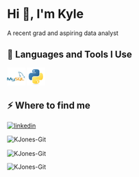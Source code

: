 <h1>Hi 👋, I'm Kyle</h1>
<p>A recent grad and aspiring data analyst</p>
<h2>🚀 Languages and Tools I Use</h2>
<p><a target="_blank" href="https://raw.githubusercontent.com/devicons/devicon/master/icons/mysql/mysql-original-wordmark.svg" style="display: inline-block;"><img src="https://raw.githubusercontent.com/devicons/devicon/master/icons/mysql/mysql-original-wordmark.svg" alt="mysql" width="42" height="42" /></a>
<a target="_blank" href="https://raw.githubusercontent.com/devicons/devicon/master/icons/python/python-original.svg" style="display: inline-block;"><img src="https://raw.githubusercontent.com/devicons/devicon/master/icons/python/python-original.svg" alt="python" width="42" height="42" /></a></p>
<h2>⚡️ Where to find me</h2>
<p><a target="_blank" href="https://www.linkedin.com/in/https://www.linkedin.com/in/kylelaurencejones/" style="display: inline-block;"><img src="https://img.shields.io/badge/linkedin-logo?style=for-the-badge&logo=linkedin&logoColor=white&color=%230a77b6" alt="linkedin" /></a></p>
<p><img align="center" src="https://github-readme-stats.vercel.app/api?username=KJones-Git&show_icons=true&locale=en" alt="KJones-Git" /></p>
<p><img align="center" src="https://github-readme-streak-stats.herokuapp.com/?user=KJones-Git&" alt="KJones-Git" /></p>
<p><img src="https://github-readme-stats.vercel.app/api/top-langs?username=KJones-Git&show_icons=true&locale=en&layout=compact" alt="KJones-Git" /></p>
